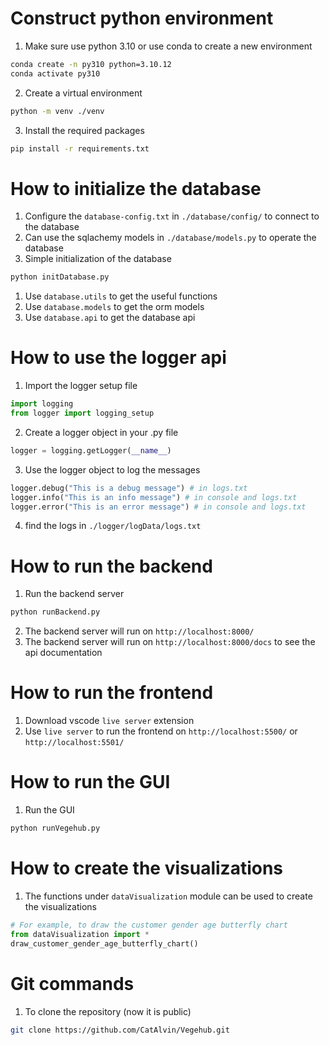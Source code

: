 # Construct python environment
1. Make sure use python 3.10 or use conda to create a new environment
```bash
conda create -n py310 python=3.10.12
conda activate py310
```
2. Create a virtual environment
```bash
python -m venv ./venv
```
3. Install the required packages
```bash
pip install -r requirements.txt
```

# How to initialize the database
1. Configure the `database-config.txt` in `./database/config/` to connect to the database
2. Can use the sqlachemy models in `./database/models.py` to operate the database
3. Simple initialization of the database
```bash
python initDatabase.py
```
1. Use `database.utils` to get the useful functions
2. Use `database.models` to get the orm models
3. Use `database.api` to get the database api

# How to use the logger api
1. Import the logger setup file
```python
import logging
from logger import logging_setup
```
2. Create a logger object in your .py file
```python
logger = logging.getLogger(__name__)
```
3. Use the logger object to log the messages
```python
logger.debug("This is a debug message") # in logs.txt
logger.info("This is an info message") # in console and logs.txt
logger.error("This is an error message") # in console and logs.txt
```
4. find the logs in `./logger/logData/logs.txt`

# How to run the backend
1. Run the backend server
```bash
python runBackend.py
```
2. The backend server will run on `http://localhost:8000/`
3. The backend server will run on `http://localhost:8000/docs` to see the api documentation

# How to run the frontend
1. Download vscode `live server` extension
2. Use `live server` to run the frontend on `http://localhost:5500/` or `http://localhost:5501/`

# How to run the GUI
1. Run the GUI
```bash
python runVegehub.py
```

# How to create the visualizations
1. The functions under `dataVisualization` module can be used to create the visualizations
```python
# For example, to draw the customer gender age butterfly chart
from dataVisualization import *
draw_customer_gender_age_butterfly_chart()
```

# Git commands
1. To clone the repository (now it is public)
```bash
git clone https://github.com/CatAlvin/Vegehub.git
```